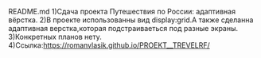 README.md
1)Сдача проекта Путешествия по России: адаптивная вёрстка.
2)В проекте использованны вид display:grid.А также сделанна адаптивная верстка,которая подстраиваеться под разные экраны.
3)Конкретных планов нету.
4)Ссылка:https://romanvlasik.github.io/PROEKT__TREVELRF/
